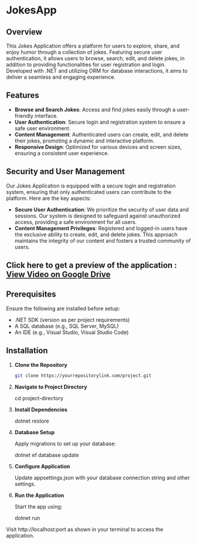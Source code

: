 # JokesApp

## Overview

This Jokes Application offers a platform for users to explore, share, and enjoy humor through a collection of jokes. Featuring secure user authentication, it allows users to browse, search, edit, and delete jokes, in addition to providing functionalities for user registration and login. Developed with .NET and utilizing ORM for database interactions, it aims to deliver a seamless and engaging experience.

## Features

- **Browse and Search Jokes**: Access and find jokes easily through a user-friendly interface.
- **User Authentication**: Secure login and registration system to ensure a safe user environment.
- **Content Management**: Authenticated users can create, edit, and delete their jokes, promoting a dynamic and interactive platform.
- **Responsive Design**: Optimized for various devices and screen sizes, ensuring a consistent user experience.

  
## Security and User Management

Our Jokes Application is equipped with a secure login and registration system, ensuring that only authenticated users can contribute to the platform. Here are the key aspects:

- **Secure User Authentication**: We prioritize the security of user data and sessions. Our system is designed to safeguard against unauthorized access, providing a safe environment for all users.
- **Content Management Privileges**: Registered and logged-in users have the exclusive ability to create, edit, and delete jokes. This approach maintains the integrity of our content and fosters a trusted community of users.

## Click here to get a preview of the application : [View Video on Google Drive](https://drive.google.com/file/d/1-c8klg8RhbLA-bZBTRVoSmK5byHFFVs4/view?usp=sharing)


## Prerequisites

Ensure the following are installed before setup:
- .NET SDK (version as per project requirements)
- A SQL database (e.g., SQL Server, MySQL)
- An IDE (e.g., Visual Studio, Visual Studio Code)

## Installation

1. **Clone the Repository**
   ```bash
   git clone https://yourrepositorylink.com/project.git

2. **Navigate to Project Directory**

   cd project-directory

3. **Install Dependencies**

   dotnet restore

4. **Database Setup**

   Apply migrations to set up your database:

   dotnet ef database update

5. **Configure Application**

   Update appsettings.json with your database connection string and other settings.

6. **Run the Application**

   Start the app using:

   dotnet run

Visit http://localhost:port as shown in your terminal to access the application.





